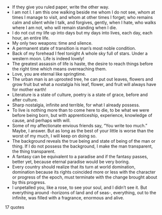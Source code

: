  - If they give you ruled paper, write the other way.
 - I am not I. I am this one walking beside me whom I do not see, whom at times I manage to visit, and whom at other times I forget; who remains calm and silent while I talk, and forgives, gently, when I hate, who walks where I am not, who will remain standing when I die.
 - I do not cut my life up into days but my days into lives, each day, each hour, an entire life.
 - My only two weapons: time and silence.
 - A permanent state of transition is man’s most noble condition.
 - Back of my forehead I feel tonight A whole sky full of stars. Under a western moon. Life is indeed lovely!
 - The greatest assassin of life is haste, the desire to reach things before the right time which means overreaching them.
 - Love, you are eternal like springtime.
 - The urban man is an uprooted tree, he can put out leaves, flowers and grow fruit but what a nostalgia his leaf, flower, and fruit will always have for mother earth!
 - Literature is a state of culture, poetry is a state of grace, before and after culture.
 - Sharp nostalgia, infinite and terrible, for what I already possess.
 - To live is nothing more than to come here to die, to be what we were before being born, but with apprenticeship, experience, knowledge of cause, and perhaps with will.
 - Some of my affectionate envious friends say, “You write too much.” Maybe, I answer. But as long as the best of your little is worse than the worst of my much, I will keep on doing so.
 - The background reveals the true being and state of being of the man or thing. If I do not possess the background, I make the man transparent, the thing transparent.
 - A fantasy can be equivalent to a paradise and if the fantasy passes, better yet, because eternal paradise would be very boring.
 - Every country should realize that its turn at world domination, domination because its rights coincided more or less with the character or progress of the epoch, must terminate with the change brought about by this progress.
 - I unpetalled you, like a rose, to see your soul, and I didn’t see it. But everything around -horizons of land and of seas-, everything, out to the infinite, was filled with a fragrance, enormous and alive.

17 quotes